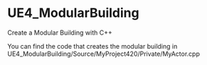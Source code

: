 # UE4_ModularBuilding
Create a Modular Building with C++

You can find the code that creates the modular building in
UE4_ModularBuilding/Source/MyProject420/Private/MyActor.cpp
